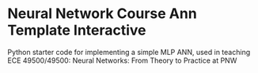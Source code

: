 # Neural Network Course Ann Template Interactive
 Python starter code for implementing a simple MLP ANN, used in teaching ECE 49500/49500: Neural Networks: From Theory to Practice at PNW
